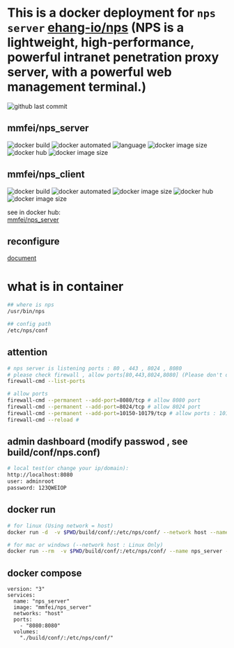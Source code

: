 # This is a docker deployment for `nps server` [ehang-io/nps](https://github.com/ehang-io/nps) (NPS is a lightweight, high-performance, powerful intranet penetration proxy server, with a powerful web management terminal.)

![github last commit](https://img.shields.io/github/last-commit/mmfei/nps_server_docker_image_builder.svg)

## mmfei/nps_server
![docker build](https://img.shields.io/docker/cloud/build/mmfei/nps_server.svg)
![docker automated](https://img.shields.io/docker/cloud/automated/mmfei/nps_server.svg)
![language](https://img.shields.io/badge/language-dockerfile-3572A5.svg)
![docker image size](https://img.shields.io/docker/v/mmfei/nps_server/latest)
![docker hub](https://img.shields.io/docker/pulls/mmfei/nps_server.svg)
![docker image size](https://img.shields.io/docker/image-size/mmfei/nps_server/latest.svg)



## mmfei/nps_client
![docker build](https://img.shields.io/docker/cloud/build/mmfei/nps_client.svg)
![docker automated](https://img.shields.io/docker/cloud/automated/mmfei/nps_client.svg)
![docker image size](https://img.shields.io/docker/v/mmfei/nps_client/latest)
![docker hub](https://img.shields.io/docker/pulls/mmfei/nps_client.svg)
![docker image size](https://img.shields.io/docker/image-size/mmfei/nps_client/latest.svg)

see in docker hub:  
[mmfei/nps_server](https://hub.docker.com/r/mmfei/nps_server)


## reconfigure
[document](https://ehang-io.github.io/nps/#/?id=nps)

# what is in container
```bash
## where is nps
/usr/bin/nps

## config path
/etc/nps/conf
```

## attention
```bash
# nps server is listening ports : 80 , 443 , 8024 , 8080
# please check firewall , allow ports[80,443,8024,8080] (Please don't disable firewall!!!):
firewall-cmd --list-ports

# allow ports
firewall-cmd --permanent --add-port=8080/tcp # allow 8080 port
firewall-cmd --permanent --add-port=8024/tcp # allow 8024 port
firewall-cmd --permanent --add-port=10150-10179/tcp # allow ports : 10150~10179
firewall-cmd --reload #
```

## admin dashboard (modify passwod , see build/conf/nps.conf)
```bash
# local test(or change your ip/domain):
http://localhost:8080
user: adminroot
password: 123QWEIOP
```


## docker run
```bash
# for linux (Using network = host)
docker run -d  -v $PWD/build/conf/:/etc/nps/conf/ --network host --name nps_server mmfei/nps_server

# for mac or windows (--network host : Linux Only)
docker run --rm  -v $PWD/build/conf/:/etc/nps/conf/ --name nps_server -p 8080:8080 -p 8024:8024 mmfei/nps_server /usr/bin/nps
```

## docker compose
```docker
version: "3"
services: 
  name: "nps_server"
  image: "mmfei/nps_server"
  networks: "host"
  ports:
    - "8080:8080"
  volumes:
    "./build/conf/:/etc/nps/conf/"
```
